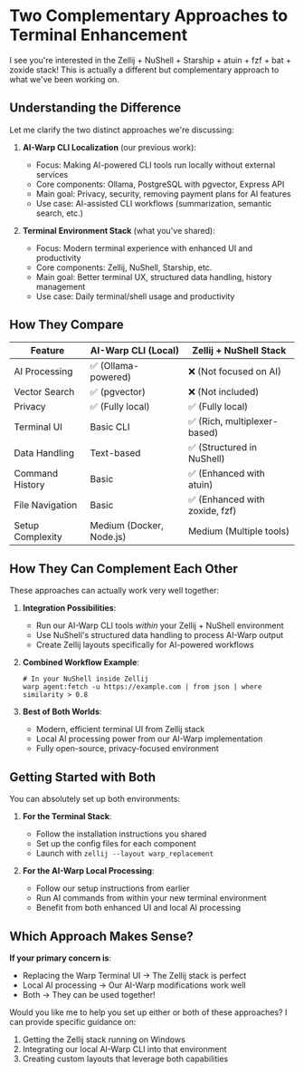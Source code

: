 # Two Complementary Approaches to Terminal Enhancement

I see you're interested in the Zellij + NuShell + Starship + atuin + fzf + bat + zoxide stack! This is actually a different but complementary approach to what we've been working on.

## Understanding the Difference

Let me clarify the two distinct approaches we're discussing:

1. **AI-Warp CLI Localization** (our previous work):
   - Focus: Making AI-powered CLI tools run locally without external services
   - Core components: Ollama, PostgreSQL with pgvector, Express API
   - Main goal: Privacy, security, removing payment plans for AI features
   - Use case: AI-assisted CLI workflows (summarization, semantic search, etc.)

2. **Terminal Environment Stack** (what you've shared):
   - Focus: Modern terminal experience with enhanced UI and productivity
   - Core components: Zellij, NuShell, Starship, etc.
   - Main goal: Better terminal UX, structured data handling, history management
   - Use case: Daily terminal/shell usage and productivity

## How They Compare

| Feature | AI-Warp CLI (Local) | Zellij + NuShell Stack |
|---------|---------------------|------------------------|
| AI Processing | ✅ (Ollama-powered) | ❌ (Not focused on AI) |
| Vector Search | ✅ (pgvector) | ❌ (Not included) |
| Privacy | ✅ (Fully local) | ✅ (Fully local) |
| Terminal UI | Basic CLI | ✅ (Rich, multiplexer-based) |
| Data Handling | Text-based | ✅ (Structured in NuShell) |
| Command History | Basic | ✅ (Enhanced with atuin) |
| File Navigation | Basic | ✅ (Enhanced with zoxide, fzf) |
| Setup Complexity | Medium (Docker, Node.js) | Medium (Multiple tools) |

## How They Can Complement Each Other

These approaches can actually work very well together:

1. **Integration Possibilities**:
   - Run our AI-Warp CLI tools *within* your Zellij + NuShell environment
   - Use NuShell's structured data handling to process AI-Warp output
   - Create Zellij layouts specifically for AI-powered workflows

2. **Combined Workflow Example**:
   ```
   # In your NuShell inside Zellij
   warp agent:fetch -u https://example.com | from json | where similarity > 0.8
   ```

3. **Best of Both Worlds**:
   - Modern, efficient terminal UI from Zellij stack
   - Local AI processing power from our AI-Warp implementation
   - Fully open-source, privacy-focused environment

## Getting Started with Both

You can absolutely set up both environments:

1. **For the Terminal Stack**:
   - Follow the installation instructions you shared
   - Set up the config files for each component
   - Launch with `zellij --layout warp_replacement`

2. **For the AI-Warp Local Processing**:
   - Follow our setup instructions from earlier
   - Run AI commands from within your new terminal environment
   - Benefit from both enhanced UI and local AI processing

## Which Approach Makes Sense?

**If your primary concern is**: 
- Replacing the Warp Terminal UI → The Zellij stack is perfect
- Local AI processing → Our AI-Warp modifications work well 
- Both → They can be used together!

Would you like me to help you set up either or both of these approaches? I can provide specific guidance on:
1. Getting the Zellij stack running on Windows
2. Integrating our local AI-Warp CLI into that environment
3. Creating custom layouts that leverage both capabilities

